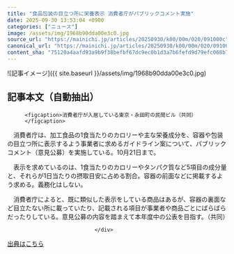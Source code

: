 ```yaml
---
title: "食品包装の目立つ所に栄養表示 消費者庁がパブリックコメント実施"
date: 2025-09-30 13:53:04 +0900
categories: ["ニュース"]
image: /assets/img/1968b90dda00e3c0.jpg
source_url: "https://mainichi.jp/articles/20250930/k00/00m/020/091000c"
canonical_url: "https://mainichi.jp/articles/20250930/k00/00m/020/091000c/"
content_sha: "75120a4aafd93a9b9f38befbf67dc9ec0b1d3a7b6fefd9d79efc068b70223874"
---
```


![記事イメージ]({{ site.baseurl }}/assets/img/1968b90dda00e3c0.jpg)

## 記事本文（自動抽出）
<div><section class="articledetail-body" id="articledetail-body">




<div class="articledetail-image2-left">
  <figure>
    
    <figcaption>消費者庁が入居している東京・永田町の民間ビル（共同）</figcaption>
    
  </figure>
</div>

<p>　消費者庁は、加工食品の1食当たりのカロリーや主な栄養成分を、容器や包装の目立つ所に表示するよう事業者に求めるガイドライン案について、パブリックコメント（意見公募）を実施している。10月21日まで。</p>

<p>　表示を求めているのは、1食当たりのカロリーやタンパク質など5項目の成分量と、それらが1日当たりの摂取目安に占める割合。容器の前面などに掲載するよう求める。義務化はしない。</p>

	


<p>　消費者庁によると、既に類似した表示をしている商品はあるが、容器の裏面など目立たない所に載っていたり、記載される項目が事業者や商品ごとにばらばらだったりしている。意見公募の内容を踏まえて本年度中の公表を目指す。（共同）</p>


</section>






								</div>

[出典はこちら](https://mainichi.jp/articles/20250930/k00/00m/020/091000c)
